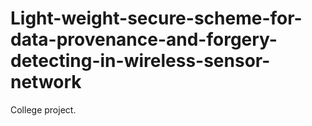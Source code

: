 # Light-weight-secure-scheme-for-data-provenance-and-forgery-detecting-in-wireless-sensor-network

College project.
